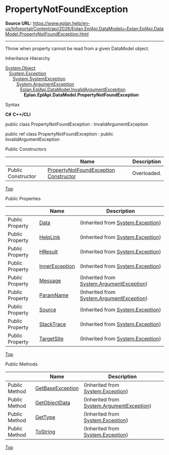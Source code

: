 # PropertyNotFoundException

**Source URL:** https://www.eplan.help/en-us/Infoportal/Content/api/2026/Eplan.EplApi.DataModelu~Eplan.EplApi.DataModel.PropertyNotFoundException.html

---

Throw when property cannot be read from a given DataModel object.

Inheritance Hierarchy

[System.Object](#)  
   [System.Exception](#)  
      [System.SystemException](#)  
         [System.ArgumentException](#)  
            [Eplan.EplApi.DataModel.InvalidArgumentException](Eplan.EplApi.DataModelu~Eplan.EplApi.DataModel.InvalidArgumentException.html)  
               **Eplan.EplApi.DataModel.PropertyNotFoundException**

Syntax

**C#**
**C++/CLI**


public class PropertyNotFoundException : InvalidArgumentException

public ref class PropertyNotFoundException : public InvalidArgumentException

Public Constructors

|  | Name | Description |
| --- | --- | --- |
| Public Constructor | [PropertyNotFoundException Constructor](Eplan.EplApi.DataModelu~Eplan.EplApi.DataModel.PropertyNotFoundException~_ctor.html) | Overloaded. |

[Top](#top)

Public Properties

|  | Name | Description |
| --- | --- | --- |
| Public Property | [Data](#) | (Inherited from [System.Exception](#)) |
| Public Property | [HelpLink](#) | (Inherited from [System.Exception](#)) |
| Public Property | [HResult](#) | (Inherited from [System.Exception](#)) |
| Public Property | [InnerException](#) | (Inherited from [System.Exception](#)) |
| Public Property | [Message](#) | (Inherited from [System.ArgumentException](#)) |
| Public Property | [ParamName](#) | (Inherited from [System.ArgumentException](#)) |
| Public Property | [Source](#) | (Inherited from [System.Exception](#)) |
| Public Property | [StackTrace](#) | (Inherited from [System.Exception](#)) |
| Public Property | [TargetSite](#) | (Inherited from [System.Exception](#)) |

[Top](#top)

Public Methods

|  | Name | Description |
| --- | --- | --- |
| Public Method | [GetBaseException](#) | (Inherited from [System.Exception](#)) |
| Public Method | [GetObjectData](#) | (Inherited from [System.ArgumentException](#)) |
| Public Method | [GetType](#) | (Inherited from [System.Exception](#)) |
| Public Method | [ToString](#) | (Inherited from [System.Exception](#)) |

[Top](#top)
